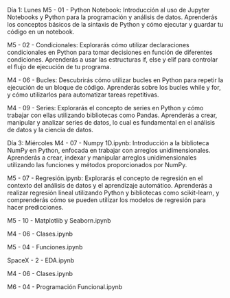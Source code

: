 Día 1: Lunes
M5 - 01 - Python Notebook: Introducción al uso de Jupyter Notebooks y Python para la programación y análisis de datos. Aprenderás los conceptos básicos de la sintaxis de Python y cómo ejecutar y guardar tu código en un notebook.

M5 - 02 - Condicionales: Explorarás cómo utilizar declaraciones condicionales en Python para tomar decisiones en función de diferentes condiciones. Aprenderás a usar las estructuras if, else y elif para controlar el flujo de ejecución de tu programa.

M4 - 06 - Bucles: Descubrirás cómo utilizar bucles en Python para repetir la ejecución de un bloque de código. Aprenderás sobre los bucles while y for, y cómo utilizarlos para automatizar tareas repetitivas.

M4 - 09 - Series: Explorarás el concepto de series en Python y cómo trabajar con ellas utilizando bibliotecas como Pandas. Aprenderás a crear, manipular y analizar series de datos, lo cual es fundamental en el análisis de datos y la ciencia de datos.

Día 3: Miércoles
M4 - 07 - Numpy 1D.ipynb: Introducción a la biblioteca NumPy en Python, enfocada en trabajar con arreglos unidimensionales. Aprenderás a crear, indexar y manipular arreglos unidimensionales utilizando las funciones y métodos proporcionados por NumPy.

M5 - 07 - Regresión.ipynb: Explorarás el concepto de regresión en el contexto del análisis de datos y el aprendizaje automático. Aprenderás a realizar regresión lineal utilizando Python y bibliotecas como scikit-learn, y comprenderás cómo se pueden utilizar los modelos de regresión para hacer predicciones.

M5 - 10 - Matplotlib y Seaborn.ipynb

M4 - 06 - Clases.ipynb

M5 - 04 - Funciones.ipynb

SpaceX - 2 - EDA.ipynb

M4 - 06 - Clases.ipynb

M6 - 04 - Programación Funcional.ipynb
